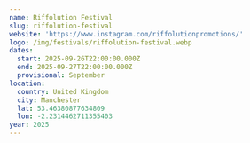 ```yaml
---
name: Riffolution Festival
slug: riffolution-festival
website: 'https://www.instagram.com/riffolutionpromotions/'
logo: /img/festivals/riffolution-festival.webp
dates:
  start: 2025-09-26T22:00:00.000Z
  end: 2025-09-27T22:00:00.000Z
  provisional: September
location:
  country: United Kingdom
  city: Manchester
  lat: 53.46380877634809
  lon: -2.2314462711355403
year: 2025
---
```


